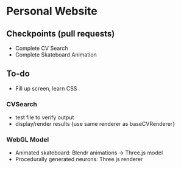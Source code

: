 # Personal Website

## Checkpoints (pull requests)

* Complete CV Search
* Complete Skateboard Animation

## To-do

* Fill up screen, learn CSS

### CVSearch

* test file to verify output
* display/render results {use same renderer as baseCVRenderer}

### WebGL Model

* Animated skateboard: Blendr animations -> Three.js model
* Procedurally generated neurons: Three.js renderer
